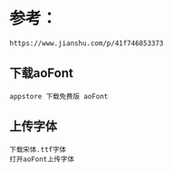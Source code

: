 


# 参考：
    https://www.jianshu.com/p/41f746853373

## 下载aoFont
    appstore 下载免费版 aoFont
## 上传字体
    下载宋体.ttf字体
    打开aoFont上传字体
    
